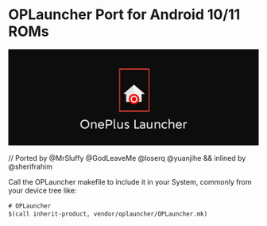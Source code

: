# OPLauncher Port for Android 10/11 ROMs

<img src="assets/banner.jpg">

// Ported by @MrSluffy @GodLeaveMe @loserq @yuanjihe && inlined by @sherifrahim 

Call the OPLauncher makefile to include it in your System,
commonly from your device tree like:
```
# OPLauncher
$(call inherit-product, vendor/oplauncher/OPLauncher.mk)
```